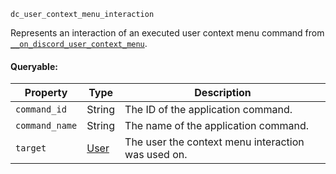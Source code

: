 `dc_user_context_menu_interaction`

Represents an interaction of an executed user context menu command from [`__on_discord_user_context_menu`](/events/discord-user-context-menu.md).

#### Queryable:

| Property             | Type      | Description                                        |
|----------------------|-----------|----------------------------------------------------|
| `command_id`         | String    | The ID of the application command.                 |
| `command_name`       | String    | The name of the application command.               |
| `target`             | [User][1] | The user the context menu interaction was used on. |

[1]: /values/user.md